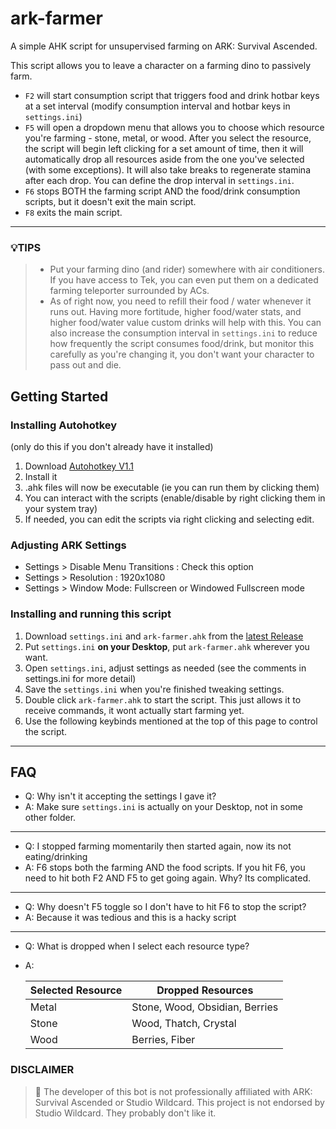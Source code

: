 # ark-farmer
A simple AHK script for unsupervised farming on ARK: Survival Ascended.

This script allows you to leave a character on a farming dino to passively farm. 
- `F2` will start consumption script that triggers food and drink hotbar keys at a set interval (modify consumption interval and hotbar keys in `settings.ini`)
- `F5` will open a dropdown menu that allows you to choose which resource you're farming - stone, metal, or wood. After you select the resource, the script will begin left clicking for a set amount of time, then it will automatically drop all resources aside from the one you've selected (with some exceptions). It will also take breaks to regenerate stamina after each drop. You can define the drop interval in `settings.ini`. 
- `F6` stops BOTH the farming script AND the food/drink consumption scripts, but it doesn't exit the main script.
- `F8` exits the main script.
----
### 💡TIPS
> - Put your farming dino (and rider) somewhere with air conditioners. If you have access to Tek, you can even put them on a dedicated farming teleporter surrounded by ACs.
> - As of right now, you need to refill their food / water whenever it runs out. Having more fortitude, higher food/water stats, and higher food/water value custom drinks will help with this. You can also increase the consumption interval in `settings.ini` to reduce how frequently the script consumes food/drink, but monitor this carefully as you're changing it, you don't want your character to pass out and die. 

## Getting Started
### Installing Autohotkey 
(only do this if you don't already have it installed)
1. Download [Autohotkey V1.1](https://www.autohotkey.com/)
2. Install it
3. .ahk files will now be executable (ie you can run them by clicking them)
4. You can interact with the scripts (enable/disable by right clicking them in your system tray) 
5. If needed, you can edit the scripts via right clicking and selecting edit.

### Adjusting ARK Settings
- Settings > Disable Menu Transitions : Check this option
- Settings > Resolution : 1920x1080
- Settings > Window Mode: Fullscreen or Windowed Fullscreen mode

### Installing and running this script
1. Download `settings.ini` and `ark-farmer.ahk` from the [latest Release](https://github.com/FM-17/ark-farmer/releases/latest) 
2. Put `settings.ini` **on your Desktop**, put `ark-farmer.ahk` wherever you want.
3. Open `settings.ini`, adjust settings as needed (see the comments in settings.ini for more detail)
4. Save the `settings.ini` when you're finished tweaking settings.
5. Double click `ark-farmer.ahk` to start the script. This just allows it to receive commands, it wont actually start farming yet.
6. Use the following keybinds mentioned at the top of this page to control the script.

----
## FAQ
- Q: Why isn't it accepting the settings I gave it?
- A: Make sure `settings.ini` is actually on your Desktop, not in some other folder.
---
- Q: I stopped farming momentarily then started again, now its not eating/drinking
- A: F6 stops both the farming AND the food scripts. If you hit F6, you need to hit both F2 AND F5 to get going again. Why? Its complicated.
----
- Q: Why doesn't F5 toggle so I don't have to hit F6 to stop the script?
- A: Because it was tedious and this is a hacky script
----
- Q: What is dropped when I select each resource type?
- A: 

    Selected Resource | Dropped Resources |
    --- | --- | 
    Metal | Stone, Wood, Obsidian, Berries |
    Stone | Wood, Thatch, Crystal | 
    Wood  | Berries, Fiber |  

### DISCLAIMER
> 📝 The developer of this bot is not professionally affiliated with ARK: Survival Ascended or Studio Wildcard. This project is not endorsed by Studio Wildcard. They probably don't like it.

